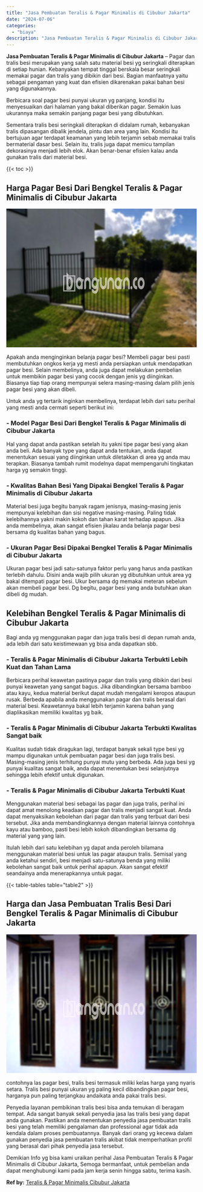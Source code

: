 ```yaml
---
title: "Jasa Pembuatan Teralis & Pagar Minimalis di Cibubur Jakarta"
date: "2024-07-06"
categories: 
  - "biaya"
description: "Jasa Pembuatan Teralis & Pagar Minimalis di Cibubur Jakarta. Demikian Info yg bisa kami uraikan perihal Jasa Pembuatan Teralis & Pagar Minimalis di Cibubur J..."
---
```


**Jasa Pembuatan Teralis & Pagar Minimalis di Cibubur Jakarta** – Pagar dan tralis besi merupakan yang salah satu material besi yg seringkali diterapkan di setiap hunian. Kebanyakan tempat tinggal berskala besar seringkali memakai pagar dan tralis yang dibikin dari besi. Bagian manfaatnya yaitu sebagai pengaman yang kuat dan efisien dikarenakan pakai bahan besi yang digunakannya.

Berbicara soal pagar besi punyai ukuran yg panjang, kondisi itu menyesuaikan dari halaman yang bakal diberikan pagar. Semakin luas ukurannya maka semakin panjang pagar besi yang dibutuhkan.

Sementara tralis besi seringkali diterapkan di didalam rumah, kebanyakan tralis dipasangan dibalik jendela, pintu dan area yang lain. Kondisi itu bertujuan agar terdapat keamanan yang lebih terjamin sebab memakai tralis bermaterial dasar besi. Selain itu, tralis juga dapat memicu tampilan dekorasinya menjadi lebih elok. Akan benar-benar efisien kalau anda gunakan tralis dari material besi.

{{< toc >}}

## Harga Pagar Besi Dari Bengkel Teralis & Pagar Minimalis di Cibubur Jakarta

![Jasa Pembuatan Teralis & Pagar Minimalis di Cibubur Jakarta](/images/pagar-minimalis-murah-54.png)

Apakah anda menginginkan belanja pagar besi? Membeli pagar besi pasti membutuhkan ongkos kerja yg mesti anda persiapkan untuk mendapatkan pagar besi. Selain membelinya, anda juga dapat melakukan pembelian untuk membikin pagar besi yang cocok dengan jenis yg diinginkan. Biasanya tiap tiap orang mempunyai selera masing-masing dalam pilih jenis pagar besi yang akan dibeli.

Untuk anda yg tertarik inginkan membelinya, terdapat lebih dari satu perihal yang mesti anda cermati seperti berikut ini:
### \- Model Pagar Besi Dari Bengkel Teralis & Pagar Minimalis di Cibubur Jakarta

Hal yang dapat anda pastikan setelah itu yakni tipe pagar besi yang akan anda beli. Ada banyak type yang dapat anda tentukan, anda dapat menentukan sesuai yang diinginkan untuk diletakkan di area yg anda mau terapkan. Biasanya tambah rumit modelnya dapat mempengaruhi tingkatan harga yg semakin tinggi.

### \- Kwalitas Bahan Besi Yang Dipakai Bengkel Teralis & Pagar Minimalis di Cibubur Jakarta

Material besi juga begitu banyak ragam jenisnya, masing-masing jenis mempunyai kelebihan dan sisi negative masing-masing. Paling tidak kelebihannya yakni makin kokoh dan tahan karat terhadap apapun. Jika anda membelinya, akan sangat efisien jikalau anda belanja pagar besi bersama dg kualitas bahan yang bagus.

### \- Ukuran Pagar Besi Dipakai Bengkel Teralis & Pagar Minimalis di Cibubur Jakarta

Ukuran pagar besi jadi satu-satunya faktor perlu yang harus anda pastikan terlebih dahulu. Disini anda wajib pilih ukuran yg dibutuhkan untuk area yg bakal ditempati pagar besi. Ukur bersama dg memakai meteran sebelum akan membeli pagar besi. Dg begitu, pagar besi yang anda butuhkan akan dibeli dg mudah.

## Kelebihan Bengkel Teralis & Pagar Minimalis di Cibubur Jakarta

Bagi anda yg menggunakan pagar dan juga tralis besi di depan rumah anda, ada lebih dari satu keistimewaan yg bisa anda dapatkan sbb.

### \- Teralis & Pagar Minimalis di Cibubur Jakarta Terbukti Lebih Kuat dan Tahan Lama

Berbicara perihal keawetan pastinya pagar dan tralis yang dibikin dari besi punyai keawetan yang sangat bagus. Jika dibandingkan bersama bamboo atau kayu, kedua material berikut dapat mudah mengalami keropos ataupun rusak. Berbeda apabila anda menggunakan pagar dan tralis berasal dari material besi. Keawetannya bakal lebih terjamin karena bahan yang diaplikasikan memiliki kwalitas yg baik.

### \- Teralis & Pagar Minimalis di Cibubur Jakarta Terbukti Kwalitas Sangat baik

Kualitas sudah tidak diragukan lagi, terdapat banyak sekali type besi yg mampu digunakan untuk pembuatan pagar besi dan juga tralis besi. Masing-masing jenis terhitung punyai mutu yang berbeda. Ada juga besi yg punyai kualitas sangat baik, anda dapat menentukan besi selanjutnya sehingga lebih efektif untuk digunakan.

### \- Teralis & Pagar Minimalis di Cibubur Jakarta Terbukti Kuat

Menggunakan material besi sebagai las pagar dan juga tralis, perihal ini dapat amat menolong keadaan pagar dan tralis menjadi sangat kuat. Anda dapat menyaksikan kebolehan dari pagar dan tralis yang terbuat dari besi tersebut. Jika anda membandingkannya dengan material lainnya contohnya kayu atau bamboo, pasti besi lebih kokoh dibandingkan bersama dg material yang yang lain.

Itulah lebih dari satu kelebihan yg dapat anda peroleh bilamana menggunakan material besi untuk las pagar ataupun tralis. Semisal yang anda ketahui sendiri, besi menjadi satu-satunya benda yang miliki kebolehan sangat baik untuk perihal apapun. Akan sangat efektif seandainya anda menerapkannya untuk pagar.

{{< table-tables table="table2" >}}

## Harga dan Jasa Pembuatan Tralis Besi Dari Bengkel Teralis & Pagar Minimalis di Cibubur Jakarta

![Jasa Pembuatan Teralis & Pagar Minimalis di Cibubur Jakarta](/images/teralis-minimalis-murah-40.png)

contohnya las pagar besi, tralis besi termasuk miliki kelas harga yang nyaris setara. Tralis besi punyai ukuran yg paling kecil dibandingkan pagar besi, harganya pun paling terjangkau andaikata anda pakai tralis besi.

Penyedia layanan pembikinan tralis besi bisa anda temukan di beragam tempat. Ada sangat banyak sekali penyedia jasa las tralis besi yang dapat anda gunakan. Pastikan anda menentukan penyedia jasa pembuatan tralis besi yang telah memiliki pengalaman dan professional agar tidak ada kendala dalam proses pembuatannya. Banyak dari orang yg kecewa dalam gunakan penyedia jasa pembuatan tralis akibat tidak memperhatikan profil yang berasal dari pihak penyedia jasa tersebut.

Demikian Info yg bisa kami uraikan perihal Jasa Pembuatan Teralis & Pagar Minimalis di Cibubur Jakarta, Semoga bermanfaat, untuk pembelian anda dapat menghubungi kami pada jam kerja senin hingga sabtu, terima kasih.

**Ref by:** [Teralis & Pagar Minimalis Cibubur Jakarta](https://id.wikipedia.org/wiki/Teralis)
